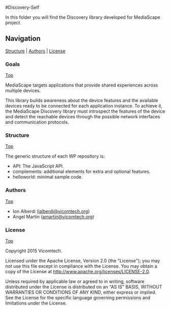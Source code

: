 #Discovery-Self

In this folder you will find the Discovery library developed for MediaScape project.

## Navigation
[Structure][] | [Authors][] | [License][]

### Goals
[Top][]

MediaScape targets applications that provide shared experiences across multiple devices.

This library builds awareness about the device features and the available devices ready to be connected for each application instance. To achieve it, the MediaScape Discovery library must introspect the features of the device and detect the reachable devices through the possible network interfaces and communication protocols.

### Structure
[Top][]

The generic structure of each WP repository is:

  * API: The JavaScript API.
  * complements: additional elements for extra and optional features.
  * helloworld: minimal sample code.

### Authors
[Top][]

- Ion Alberdi (ialberdi@vicomtech.org)
- Angel Martin (amartin@vicomtech.org)

### License
[Top][]

Copyright 2015 Vicomtech.

Licensed under the Apache License, Version 2.0 (the "License"); you may not use this file except in compliance with the License. You may obtain a copy of the License at http://www.apache.org/licenses/LICENSE-2.0.

Unless required by applicable law or agreed to in writing, software distributed under the License is distributed on an "AS IS" BASIS, WITHOUT WARRANTIES OR CONDITIONS OF ANY KIND, either express or implied. See the License for the specific language governing permissions and limitations under the License.

[Top]: #navigation
[Structure]: #structure
[Authors]: #authors
[License]: #license
